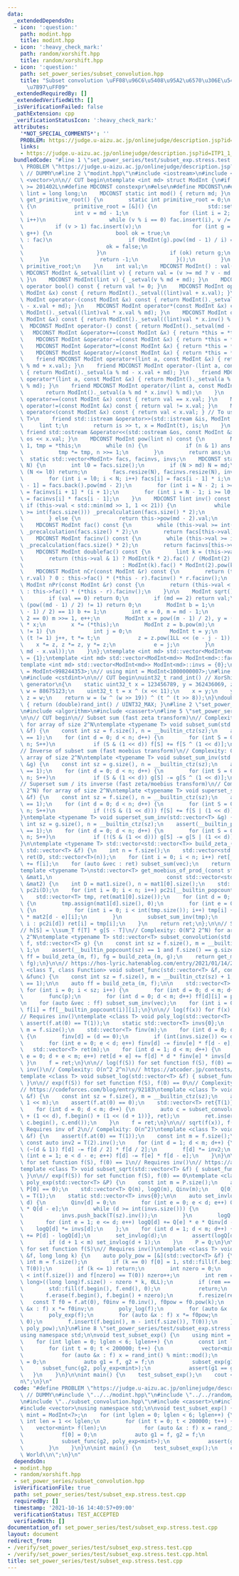 ```yaml
---
data:
  _extendedDependsOn:
  - icon: ':question:'
    path: modint.hpp
    title: modint.hpp
  - icon: ':heavy_check_mark:'
    path: random/xorshift.hpp
    title: random/xorshift.hpp
  - icon: ':question:'
    path: set_power_series/subset_convolution.hpp
    title: "Subset convolution \uFF08\u96C6\u5408\u95A2\u6570\u306E\u5404\u7A2E\u6F14\
      \u7B97\uFF09"
  _extendedRequiredBy: []
  _extendedVerifiedWith: []
  _isVerificationFailed: false
  _pathExtension: cpp
  _verificationStatusIcon: ':heavy_check_mark:'
  attributes:
    '*NOT_SPECIAL_COMMENTS*': ''
    PROBLEM: https://judge.u-aizu.ac.jp/onlinejudge/description.jsp?id=ITP1_1_A
    links:
    - https://judge.u-aizu.ac.jp/onlinejudge/description.jsp?id=ITP1_1_A
  bundledCode: "#line 1 \"set_power_series/test/subset_exp.stress.test.cpp\"\n#define\
    \ PROBLEM \"https://judge.u-aizu.ac.jp/onlinejudge/description.jsp?id=ITP1_1_A\"\
    \ // DUMMY\n#line 2 \"modint.hpp\"\n#include <iostream>\n#include <set>\n#include\
    \ <vector>\n\n// CUT begin\ntemplate <int md> struct ModInt {\n#if __cplusplus\
    \ >= 201402L\n#define MDCONST constexpr\n#else\n#define MDCONST\n#endif\n    using\
    \ lint = long long;\n    MDCONST static int mod() { return md; }\n    static int\
    \ get_primitive_root() {\n        static int primitive_root = 0;\n        if (!primitive_root)\
    \ {\n            primitive_root = [&]() {\n                std::set<int> fac;\n\
    \                int v = md - 1;\n                for (lint i = 2; i * i <= v;\
    \ i++)\n                    while (v % i == 0) fac.insert(i), v /= i;\n      \
    \          if (v > 1) fac.insert(v);\n                for (int g = 1; g < md;\
    \ g++) {\n                    bool ok = true;\n                    for (auto i\
    \ : fac)\n                        if (ModInt(g).pow((md - 1) / i) == 1) {\n  \
    \                          ok = false;\n                            break;\n \
    \                       }\n                    if (ok) return g;\n           \
    \     }\n                return -1;\n            }();\n        }\n        return\
    \ primitive_root;\n    }\n    int val;\n    MDCONST ModInt() : val(0) {}\n   \
    \ MDCONST ModInt &_setval(lint v) { return val = (v >= md ? v - md : v), *this;\
    \ }\n    MDCONST ModInt(lint v) { _setval(v % md + md); }\n    MDCONST explicit\
    \ operator bool() const { return val != 0; }\n    MDCONST ModInt operator+(const\
    \ ModInt &x) const { return ModInt()._setval((lint)val + x.val); }\n    MDCONST\
    \ ModInt operator-(const ModInt &x) const { return ModInt()._setval((lint)val\
    \ - x.val + md); }\n    MDCONST ModInt operator*(const ModInt &x) const { return\
    \ ModInt()._setval((lint)val * x.val % md); }\n    MDCONST ModInt operator/(const\
    \ ModInt &x) const { return ModInt()._setval((lint)val * x.inv() % md); }\n  \
    \  MDCONST ModInt operator-() const { return ModInt()._setval(md - val); }\n \
    \   MDCONST ModInt &operator+=(const ModInt &x) { return *this = *this + x; }\n\
    \    MDCONST ModInt &operator-=(const ModInt &x) { return *this = *this - x; }\n\
    \    MDCONST ModInt &operator*=(const ModInt &x) { return *this = *this * x; }\n\
    \    MDCONST ModInt &operator/=(const ModInt &x) { return *this = *this / x; }\n\
    \    friend MDCONST ModInt operator+(lint a, const ModInt &x) { return ModInt()._setval(a\
    \ % md + x.val); }\n    friend MDCONST ModInt operator-(lint a, const ModInt &x)\
    \ { return ModInt()._setval(a % md - x.val + md); }\n    friend MDCONST ModInt\
    \ operator*(lint a, const ModInt &x) { return ModInt()._setval(a % md * x.val\
    \ % md); }\n    friend MDCONST ModInt operator/(lint a, const ModInt &x) {\n \
    \       return ModInt()._setval(a % md * x.inv() % md);\n    }\n    MDCONST bool\
    \ operator==(const ModInt &x) const { return val == x.val; }\n    MDCONST bool\
    \ operator!=(const ModInt &x) const { return val != x.val; }\n    MDCONST bool\
    \ operator<(const ModInt &x) const { return val < x.val; } // To use std::map<ModInt,\
    \ T>\n    friend std::istream &operator>>(std::istream &is, ModInt &x) {\n   \
    \     lint t;\n        return is >> t, x = ModInt(t), is;\n    }\n    MDCONST\
    \ friend std::ostream &operator<<(std::ostream &os, const ModInt &x) { return\
    \ os << x.val; }\n    MDCONST ModInt pow(lint n) const {\n        ModInt ans =\
    \ 1, tmp = *this;\n        while (n) {\n            if (n & 1) ans *= tmp;\n \
    \           tmp *= tmp, n >>= 1;\n        }\n        return ans;\n    }\n\n  \
    \  static std::vector<ModInt> facs, facinvs, invs;\n    MDCONST static void _precalculation(int\
    \ N) {\n        int l0 = facs.size();\n        if (N > md) N = md;\n        if\
    \ (N <= l0) return;\n        facs.resize(N), facinvs.resize(N), invs.resize(N);\n\
    \        for (int i = l0; i < N; i++) facs[i] = facs[i - 1] * i;\n        facinvs[N\
    \ - 1] = facs.back().pow(md - 2);\n        for (int i = N - 2; i >= l0; i--) facinvs[i]\
    \ = facinvs[i + 1] * (i + 1);\n        for (int i = N - 1; i >= l0; i--) invs[i]\
    \ = facinvs[i] * facs[i - 1];\n    }\n    MDCONST lint inv() const {\n       \
    \ if (this->val < std::min(md >> 1, 1 << 21)) {\n            while (this->val\
    \ >= int(facs.size())) _precalculation(facs.size() * 2);\n            return invs[this->val].val;\n\
    \        } else {\n            return this->pow(md - 2).val;\n        }\n    }\n\
    \    MDCONST ModInt fac() const {\n        while (this->val >= int(facs.size()))\
    \ _precalculation(facs.size() * 2);\n        return facs[this->val];\n    }\n\
    \    MDCONST ModInt facinv() const {\n        while (this->val >= int(facs.size()))\
    \ _precalculation(facs.size() * 2);\n        return facinvs[this->val];\n    }\n\
    \    MDCONST ModInt doublefac() const {\n        lint k = (this->val + 1) / 2;\n\
    \        return (this->val & 1) ? ModInt(k * 2).fac() / (ModInt(2).pow(k) * ModInt(k).fac())\n\
    \                               : ModInt(k).fac() * ModInt(2).pow(k);\n    }\n\
    \    MDCONST ModInt nCr(const ModInt &r) const {\n        return (this->val <\
    \ r.val) ? 0 : this->fac() * (*this - r).facinv() * r.facinv();\n    }\n    MDCONST\
    \ ModInt nPr(const ModInt &r) const {\n        return (this->val < r.val) ? 0\
    \ : this->fac() * (*this - r).facinv();\n    }\n\n    ModInt sqrt() const {\n\
    \        if (val == 0) return 0;\n        if (md == 2) return val;\n        if\
    \ (pow((md - 1) / 2) != 1) return 0;\n        ModInt b = 1;\n        while (b.pow((md\
    \ - 1) / 2) == 1) b += 1;\n        int e = 0, m = md - 1;\n        while (m %\
    \ 2 == 0) m >>= 1, e++;\n        ModInt x = pow((m - 1) / 2), y = (*this) * x\
    \ * x;\n        x *= (*this);\n        ModInt z = b.pow(m);\n        while (y\
    \ != 1) {\n            int j = 0;\n            ModInt t = y;\n            while\
    \ (t != 1) j++, t *= t;\n            z = z.pow(1LL << (e - j - 1));\n        \
    \    x *= z, z *= z, y *= z;\n            e = j;\n        }\n        return ModInt(std::min(x.val,\
    \ md - x.val));\n    }\n};\ntemplate <int md> std::vector<ModInt<md>> ModInt<md>::facs\
    \ = {1};\ntemplate <int md> std::vector<ModInt<md>> ModInt<md>::facinvs = {1};\n\
    template <int md> std::vector<ModInt<md>> ModInt<md>::invs = {0};\n// using mint\
    \ = ModInt<998244353>;\n// using mint = ModInt<1000000007>;\n#line 2 \"random/xorshift.hpp\"\
    \n#include <cstdint>\n\n// CUT begin\nuint32_t rand_int() // XorShift random integer\
    \ generator\n{\n    static uint32_t x = 123456789, y = 362436069, z = 521288629,\
    \ w = 88675123;\n    uint32_t t = x ^ (x << 11);\n    x = y;\n    y = z;\n   \
    \ z = w;\n    return w = (w ^ (w >> 19)) ^ (t ^ (t >> 8));\n}\ndouble rand_double()\
    \ { return (double)rand_int() / UINT32_MAX; }\n#line 2 \"set_power_series/subset_convolution.hpp\"\
    \n#include <algorithm>\n#include <cassert>\n#line 5 \"set_power_series/subset_convolution.hpp\"\
    \n\n// CUT begin\n// Subset sum (fast zeta transform)\n// Complexity: O(N 2^N)\
    \ for array of size 2^N\ntemplate <typename T> void subset_sum(std::vector<T>\
    \ &f) {\n    const int sz = f.size(), n = __builtin_ctz(sz);\n    assert(__builtin_popcount(sz)\
    \ == 1);\n    for (int d = 0; d < n; d++) {\n        for (int S = 0; S < 1 <<\
    \ n; S++)\n            if (S & (1 << d)) f[S] += f[S ^ (1 << d)];\n    }\n}\n\
    // Inverse of subset sum (fast moebius transform)\n// Complexity: O(N 2^N) for\
    \ array of size 2^N\ntemplate <typename T> void subset_sum_inv(std::vector<T>\
    \ &g) {\n    const int sz = g.size(), n = __builtin_ctz(sz);\n    assert(__builtin_popcount(sz)\
    \ == 1);\n    for (int d = 0; d < n; d++) {\n        for (int S = 0; S < 1 <<\
    \ n; S++)\n            if (S & (1 << d)) g[S] -= g[S ^ (1 << d)];\n    }\n}\n\n\
    // Superset sum / its inverse (fast zeta/moebius transform)\n// Complexity: O(N\
    \ 2^N) for array of size 2^N\ntemplate <typename T> void superset_sum(std::vector<T>\
    \ &f) {\n    const int sz = f.size(), n = __builtin_ctz(sz);\n    assert(__builtin_popcount(sz)\
    \ == 1);\n    for (int d = 0; d < n; d++) {\n        for (int S = 0; S < 1 <<\
    \ n; S++)\n            if (!(S & (1 << d))) f[S] += f[S | (1 << d)];\n    }\n\
    }\ntemplate <typename T> void superset_sum_inv(std::vector<T> &g) {\n    const\
    \ int sz = g.size(), n = __builtin_ctz(sz);\n    assert(__builtin_popcount(sz)\
    \ == 1);\n    for (int d = 0; d < n; d++) {\n        for (int S = 0; S < 1 <<\
    \ n; S++)\n            if (!(S & (1 << d))) g[S] -= g[S | (1 << d)];\n    }\n\
    }\n\ntemplate <typename T> std::vector<std::vector<T>> build_zeta_(int D, const\
    \ std::vector<T> &f) {\n    int n = f.size();\n    std::vector<std::vector<T>>\
    \ ret(D, std::vector<T>(n));\n    for (int i = 0; i < n; i++) ret[__builtin_popcount(i)][i]\
    \ += f[i];\n    for (auto &vec : ret) subset_sum(vec);\n    return ret;\n}\n\n\
    template <typename T>\nstd::vector<T> get_moebius_of_prod_(const std::vector<std::vector<T>>\
    \ &mat1,\n                                    const std::vector<std::vector<T>>\
    \ &mat2) {\n    int D = mat1.size(), n = mat1[0].size();\n    std::vector<std::vector<int>>\
    \ pc2i(D);\n    for (int i = 0; i < n; i++) pc2i[__builtin_popcount(i)].push_back(i);\n\
    \    std::vector<T> tmp, ret(mat1[0].size());\n    for (int d = 0; d < D; d++)\
    \ {\n        tmp.assign(mat1[d].size(), 0);\n        for (int e = 0; e <= d; e++)\
    \ {\n            for (int i = 0; i < int(tmp.size()); i++) tmp[i] += mat1[e][i]\
    \ * mat2[d - e][i];\n        }\n        subset_sum_inv(tmp);\n        for (auto\
    \ i : pc2i[d]) ret[i] = tmp[i];\n    }\n    return ret;\n};\n\n// Subset convolution\n\
    // h[S] = \\sum_T f[T] * g[S - T]\n// Complexity: O(N^2 2^N) for arrays of size\
    \ 2^N\ntemplate <typename T> std::vector<T> subset_convolution(std::vector<T>\
    \ f, std::vector<T> g) {\n    const int sz = f.size(), m = __builtin_ctz(sz) +\
    \ 1;\n    assert(__builtin_popcount(sz) == 1 and f.size() == g.size());\n    auto\
    \ ff = build_zeta_(m, f), fg = build_zeta_(m, g);\n    return get_moebius_of_prod_(ff,\
    \ fg);\n}\n\n// https://hos-lyric.hatenablog.com/entry/2021/01/14/201231\ntemplate\
    \ <class T, class Function> void subset_func(std::vector<T> &f, const Function\
    \ &func) {\n    const int sz = f.size(), m = __builtin_ctz(sz) + 1;\n    assert(__builtin_popcount(sz)\
    \ == 1);\n\n    auto ff = build_zeta_(m, f);\n\n    std::vector<T> p(m);\n   \
    \ for (int i = 0; i < sz; i++) {\n        for (int d = 0; d < m; d++) p[d] = ff[d][i];\n\
    \        func(p);\n        for (int d = 0; d < m; d++) ff[d][i] = p[d];\n    }\n\
    \n    for (auto &vec : ff) subset_sum_inv(vec);\n    for (int i = 0; i < sz; i++)\
    \ f[i] = ff[__builtin_popcount(i)][i];\n}\n\n// log(f(x)) for f(x), f(0) == 1\n\
    // Requires inv()\ntemplate <class T> void poly_log(std::vector<T> &f) {\n   \
    \ assert(f.at(0) == T(1));\n    static std::vector<T> invs{0};\n    const int\
    \ m = f.size();\n    std::vector<T> finv(m);\n    for (int d = 0; d < m; d++)\
    \ {\n        finv[d] = (d == 0);\n        if (int(invs.size()) <= d) invs.push_back(T(d).inv());\n\
    \        for (int e = 0; e < d; e++) finv[d] -= finv[e] * f[d - e];\n    }\n \
    \   std::vector<T> ret(m);\n    for (int d = 1; d < m; d++) {\n        for (int\
    \ e = 0; d + e < m; e++) ret[d + e] += f[d] * d * finv[e] * invs[d + e];\n   \
    \ }\n    f = ret;\n}\n\n// log(f(S)) for set function f(S), f(0) == 1\n// Requires\
    \ inv()\n// Complexity: O(n^2 2^n)\n// https://atcoder.jp/contests/abc213/tasks/abc213_g\n\
    template <class T> void subset_log(std::vector<T> &f) { subset_func(f, poly_log<T>);\
    \ }\n\n// exp(f(S)) for set function f(S), f(0) == 0\n// Complexity: O(n^2 2^n)\n\
    // https://codeforces.com/blog/entry/92183\ntemplate <class T> void subset_exp(std::vector<T>\
    \ &f) {\n    const int sz = f.size(), m = __builtin_ctz(sz);\n    assert(sz ==\
    \ 1 << m);\n    assert(f.at(0) == 0);\n    std::vector<T> ret{T(1)};\n    ret.reserve(sz);\n\
    \    for (int d = 0; d < m; d++) {\n        auto c = subset_convolution({f.begin()\
    \ + (1 << d), f.begin() + (1 << (d + 1))}, ret);\n        ret.insert(ret.end(),\
    \ c.begin(), c.end());\n    }\n    f = ret;\n}\n\n// sqrt(f(x)), f(x) == 1\n//\
    \ Requires inv of 2\n// Compelxity: O(n^2)\ntemplate <class T> void poly_sqrt(std::vector<T>\
    \ &f) {\n    assert(f.at(0) == T(1));\n    const int m = f.size();\n    static\
    \ const auto inv2 = T(2).inv();\n    for (int d = 1; d < m; d++) {\n        if\
    \ (~(d & 1)) f[d] -= f[d / 2] * f[d / 2];\n        f[d] *= inv2;\n        for\
    \ (int e = 1; e < d - e; e++) f[d] -= f[e] * f[d - e];\n    }\n}\n\n// sqrt(f(S))\
    \ for set function f(S), f(0) == 1\n// Requires inv()\n// https://atcoder.jp/contests/xmascon20/tasks/xmascon20_h\n\
    template <class T> void subset_sqrt(std::vector<T> &f) { subset_func(f, poly_sqrt<T>);\
    \ }\n\n// exp(f(S)) for set function f(S), f(0) == 0\ntemplate <class T> void\
    \ poly_exp(std::vector<T> &P) {\n    const int m = P.size();\n    assert(m and\
    \ P[0] == 0);\n    std::vector<T> Q(m), logQ(m), Qinv(m);\n    Q[0] = Qinv[0]\
    \ = T(1);\n    static std::vector<T> invs{0};\n\n    auto set_invlog = [&](int\
    \ d) {\n        Qinv[d] = 0;\n        for (int e = 0; e < d; e++) Qinv[d] -= Qinv[e]\
    \ * Q[d - e];\n        while (d >= int(invs.size())) {\n            int sz = invs.size();\n\
    \            invs.push_back(T(sz).inv());\n        }\n        logQ[d] = 0;\n \
    \       for (int e = 1; e <= d; e++) logQ[d] += Q[e] * e * Qinv[d - e];\n    \
    \    logQ[d] *= invs[d];\n    };\n    for (int d = 1; d < m; d++) {\n        Q[d]\
    \ += P[d] - logQ[d];\n        set_invlog(d);\n        assert(logQ[d] == P[d]);\n\
    \        if (d + 1 < m) set_invlog(d + 1);\n    }\n    P = Q;\n}\n\n// f(S)^k\
    \ for set function f(S)\n// Requires inv()\ntemplate <class T> void subset_pow(std::vector<T>\
    \ &f, long long k) {\n    auto poly_pow = [&](std::vector<T> &f) {\n        const\
    \ int m = f.size();\n        if (k == 0) f[0] = 1, std::fill(f.begin() + 1, f.end(),\
    \ T(0));\n        if (k <= 1) return;\n        int nzero = 0;\n        while (nzero\
    \ < int(f.size()) and f[nzero] == T(0)) nzero++;\n        int rem = std::max<long\
    \ long>((long long)f.size() - nzero * k, 0LL);\n        if (rem == 0) {\n    \
    \        std::fill(f.begin(), f.end(), 0);\n            return;\n        }\n \
    \       f.erase(f.begin(), f.begin() + nzero);\n        f.resize(rem);\n     \
    \   const T f0 = f.at(0), f0inv = f0.inv(), f0pow = f0.pow(k);\n        for (auto\
    \ &x : f) x *= f0inv;\n        poly_log(f);\n        for (auto &x : f) x *= k;\n\
    \        poly_exp(f);\n        for (auto &x : f) x *= f0pow;\n        f.resize(rem,\
    \ 0);\n        f.insert(f.begin(), m - int(f.size()), T(0));\n    };\n    subset_func(f,\
    \ poly_pow);\n}\n#line 8 \"set_power_series/test/subset_exp.stress.test.cpp\"\n\
    using namespace std;\n\nvoid test_subset_exp() {\n    using mint = ModInt<7>;\n\
    \    for (int lglen = 0; lglen < 6; lglen++) {\n        const int len = 1 << lglen;\n\
    \        for (int t = 0; t < 200000; t++) {\n            vector<mint> f(len);\n\
    \            for (auto &x : f) x = rand_int() % mint::mod();\n            f[0]\
    \ = 0;\n            auto g1 = f, g2 = f;\n            subset_exp(g1);\n      \
    \      subset_func(g2, poly_exp<mint>);\n            assert(g1 == g2);\n     \
    \   }\n    }\n}\n\nint main() {\n    test_subset_exp();\n    cout << \"Hello World\\\
    n\";\n}\n"
  code: "#define PROBLEM \"https://judge.u-aizu.ac.jp/onlinejudge/description.jsp?id=ITP1_1_A\"\
    \ // DUMMY\n#include \"../../modint.hpp\"\n#include \"../../random/xorshift.hpp\"\
    \n#include \"../subset_convolution.hpp\"\n#include <cassert>\n#include <iostream>\n\
    #include <vector>\nusing namespace std;\n\nvoid test_subset_exp() {\n    using\
    \ mint = ModInt<7>;\n    for (int lglen = 0; lglen < 6; lglen++) {\n        const\
    \ int len = 1 << lglen;\n        for (int t = 0; t < 200000; t++) {\n        \
    \    vector<mint> f(len);\n            for (auto &x : f) x = rand_int() % mint::mod();\n\
    \            f[0] = 0;\n            auto g1 = f, g2 = f;\n            subset_exp(g1);\n\
    \            subset_func(g2, poly_exp<mint>);\n            assert(g1 == g2);\n\
    \        }\n    }\n}\n\nint main() {\n    test_subset_exp();\n    cout << \"Hello\
    \ World\\n\";\n}\n"
  dependsOn:
  - modint.hpp
  - random/xorshift.hpp
  - set_power_series/subset_convolution.hpp
  isVerificationFile: true
  path: set_power_series/test/subset_exp.stress.test.cpp
  requiredBy: []
  timestamp: '2021-10-16 14:40:57+09:00'
  verificationStatus: TEST_ACCEPTED
  verifiedWith: []
documentation_of: set_power_series/test/subset_exp.stress.test.cpp
layout: document
redirect_from:
- /verify/set_power_series/test/subset_exp.stress.test.cpp
- /verify/set_power_series/test/subset_exp.stress.test.cpp.html
title: set_power_series/test/subset_exp.stress.test.cpp
---
```

